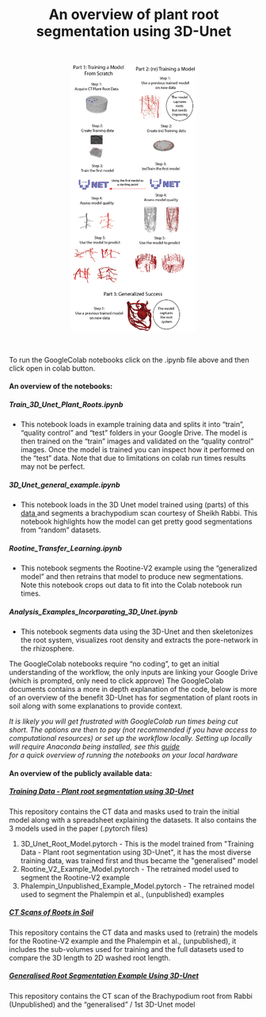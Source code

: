 <h1 align="center"> An overview of plant root segmentation using 3D-Unet  </h1>
<br>

<p align="center">
  <img src="content/3D_Unet_Workflow.png" width=50% height=50%>
</p>
<br>


To run the GoogleColab notebooks click on the .ipynb file above and then click open in colab button. 

#### An overview of the notebooks:
##### Train_3D_Unet_Plant_Roots.ipynb
 - This notebook loads in example training data and splits it into “train”, “quality control” and “test” folders in your Google Drive. The model is then trained on the “train” images and validated on the “quality control” images.  Once the model is trained you can inspect how it performed on the “test” data. Note that due to limitations on colab run times results may not be perfect. 

#####  3D_Unet_general_example.ipynb 
 - This notebook loads in the 3D Unet model trained using (parts) of  this  [data ]( https://zenodo.org/records/13943098) and segments a brachypodium scan courtesy of Sheikh Rabbi. This notebook highlights how the model can get pretty good segmentations from “random” datasets.  

#####  Rootine_Transfer_Learning.ipynb
 - This notebook segments the Rootine-V2 example using the “generalized model” and then retrains that model to produce new segmentations. Note this notebook crops out data to fit into the Colab notebook run times. 

#####  Analysis_Examples_Incorparating_3D_Unet.ipynb
 - This notebook segments data using the 3D-Unet and then skeletonizes the root system, visualizes root density and extracts the pore-network in the rhizosphere.


The GoogleColab notebooks  require “no coding”, to get an initial understanding of the workflow, the only inputs are linking your Google Drive (which is prompted, only need to click approve)
The GoogleColab documents contains a more in depth explanation of the code, below is more of an overview of the benefit 3D-Unet has for segmentation of plant roots in soil along with some explanations to provide context. 

*It is likely you will get frustrated with GoogleColab run times being cut short. The options are then to pay (not recommended if you have access to computational resources) or set up the workflow locally. Setting up locally will require Anaconda being installed, see this <a href="https://saturncloud.io/blog/how-to-run-google-colab-locally-a-step-by-step-guide/"> guide </a> <br /> for a quick overview of running the notebooks on your local hardware* 

#### An overview of the publicly available data:

##### <a href="https://zenodo.org/records/14189395"> Training Data - Plant root segmentation using 3D-Unet </a> <br />
This repository contains the CT data and masks used to train the initial model along with a spreadsheet explaining the datasets. It also contains the 3 models used in the paper (.pytorch files) <br />
1) 3D_Unet_Root_Model.pytorch - This is the model trained from "Training Data - Plant root segmentation using 3D-Unet", it has the most diverse training data, was trained first and thus became the "generalised" model<br />
2) Rootine_V2_Example_Model.pytorch - The retrained model used to segment the Rootine-V2 example<br />
3) Phalempin_Unpublished_Example_Model.pytorch - The retrained model used to segment the Phalempin et al., (unpublished) examples<br />


##### <a href="https://zenodo.org/records/13984519"> CT Scans of Roots in Soil </a> <br />
This repository contains the CT data and masks used to (retrain) the models for the Rootine-V2 example and the Phalempin et al., (unpublished), it includes the sub-volumes used for training and the full datasets used to compare the 3D length to 2D washed root length.  

##### <a href="https://zenodo.org/records/13958667"> Generalised Root Segmentation Example Using 3D-Unet </a> <br />
This repository contains the CT scan of the Brachypodium root from Rabbi (Unpublished) and the “generalised” / 1st 3D-Unet model  



